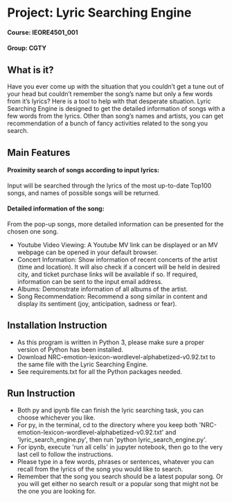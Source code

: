 # Project: Lyric Searching Engine
#### Course: IEORE4501_001
#### Group: CGTY

## What is it?
Have you ever come up with the situation that you couldn’t get a tune out of your head but couldn’t remember the song’s name but only a few words from it’s lyrics? Here is a tool to help with that desperate situation. Lyric Searching Engine is designed to get the detailed information of songs with a few words from the lyrics. Other than song’s names and artists, you can get recommendation of a bunch of fancy activities related to the song you search.

## Main Features

#### Proximity search of songs according to input lyrics:
Input will be searched through the lyrics of the most up-to-date Top100 songs, and names of possible songs will be returned.
#### Detailed information of the song:
From the pop-up songs, more detailed information can be presented for the chosen one song.
* Youtube Video Viewing: A Youtube MV link can be displayed or an MV webpage can be opened in your default browser.
* Concert Information: Show information of recent concerts of the artist (time and location). It will also check if a concert will be held in desired city, and ticket purchase links will be available if so. If required, information can be sent to the input email address.
* Albums: Demonstrate information of all albums of the artist.
* Song Recommendation: Recommend a song similar in content and display its sentiment (joy, anticipation, sadness or fear).

## Installation Instruction
 - As this program is written in Python 3, please make sure a proper version of Python has been installed.
 - Download NRC-emotion-lexicon-wordlevel-alphabetized-v0.92.txt to the same file with the Lyric Searching Engine.
 - See requirements.txt for all the Python packages needed.
 
## Run Instruction
 - Both py and ipynb file can finish the lyric searching task, you can choose whichever you like.
 - For py, in the terminal, cd to the directory where you keep both 'NRC-emotion-lexicon-wordlevel-alphabetized-v0.92.txt' and 'lyric_search_engine.py', then run 'python lyric_search_engine.py'.
 - For ipynb, execute 'run all cells' in jupyter notebook, then go to the very last cell to follow the instructions. 
 - Please type in a few words, phrases or sentences, whatever you can recall from the lyrics of the song you would like to search.
 - Remember that the song you search should be a latest popular song. Or you will get either no search result or a popular song that might not be the one you are looking for.
 
